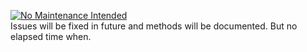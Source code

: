 [![No Maintenance Intended](http://unmaintained.tech/badge.svg)](http://unmaintained.tech/)
<br>
Issues will be fixed in future and methods will be documented. But no elapsed time when.
